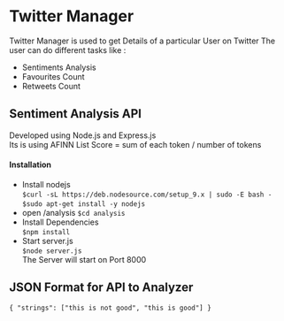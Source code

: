 # Twitter Manager
Twitter Manager is used to get Details of a particular User on Twitter
The user can do different tasks like :
  - Sentiments Analysis
  - Favourites Count
  - Retweets Count
 
## Sentiment Analysis API
Developed using Node.js and Express.js<br>
Its is using AFINN List
Score = sum of each token / number of tokens
 
#### Installation
  - Install nodejs<br>
  `$curl -sL https://deb.nodesource.com/setup_9.x | sudo -E bash -`<br>
  `$sudo apt-get install -y nodejs`<br>
  - open /analysis
   `$cd analysis`
  - Install Dependencies<br>
    `$npm install`
  - Start server.js<br>
  `$node server.js`<br>
The Server will start on Port 8000

## JSON Format for API to Analyzer<br>
`{
		"strings": ["this is not good", "this is good"]
}`
